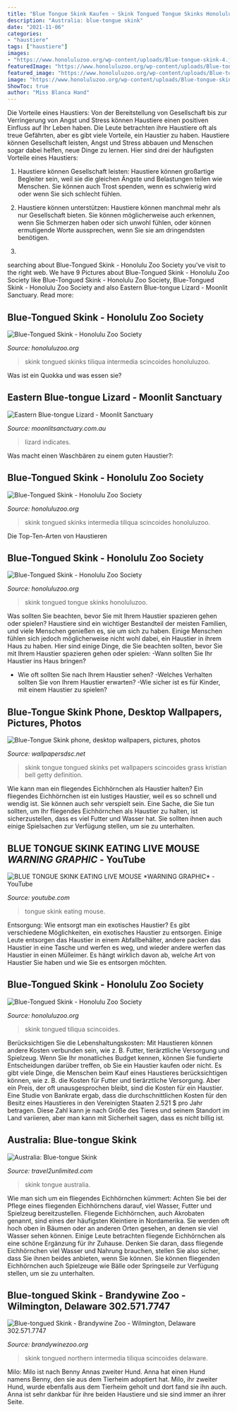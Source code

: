```yaml
---
title: "Blue Tongue Skink Kaufen ~ Skink Tongued Tongue Skinks Honoluluzoo"
description: "Australia: blue-tongue skink"
date: "2021-11-06"
categories:
- "haustiere"
tags: ["haustiere"]
images:
- "https://www.honoluluzoo.org/wp-content/uploads/Blue-tongue-skink-4.jpg"
featuredImage: "https://www.honoluluzoo.org/wp-content/uploads/Blue-tongue-skink-1.jpg"
featured_image: "https://www.honoluluzoo.org/wp-content/uploads/Blue-tongue-skink-4-760x506.jpg"
image: "https://www.honoluluzoo.org/wp-content/uploads/Blue-tongue-skink-4-760x506.jpg"
ShowToc: true
author: "Miss Blanca Hand"
---
```



Die Vorteile eines Haustiers: Von der Bereitstellung von Gesellschaft bis zur Verringerung von Angst und Stress können Haustiere einen positiven Einfluss auf Ihr Leben haben.
Die Leute betrachten ihre Haustiere oft als treue Gefährten, aber es gibt viele Vorteile, ein Haustier zu haben. Haustiere können Gesellschaft leisten, Angst und Stress abbauen und Menschen sogar dabei helfen, neue Dinge zu lernen. Hier sind drei der häufigsten Vorteile eines Haustiers:
1. Haustiere können Gesellschaft leisten: Haustiere können großartige Begleiter sein, weil sie die gleichen Ängste und Belastungen teilen wie Menschen. Sie können auch Trost spenden, wenn es schwierig wird oder wenn Sie sich schlecht fühlen.

2. Haustiere können unterstützen: Haustiere können manchmal mehr als nur Gesellschaft bieten. Sie können möglicherweise auch erkennen, wenn Sie Schmerzen haben oder sich unwohl fühlen, oder können ermutigende Worte aussprechen, wenn Sie sie am dringendsten benötigen.

3.

	

		
searching about Blue-Tongued Skink - Honolulu Zoo Society you've visit to the right web. We have 9 Pictures about Blue-Tongued Skink - Honolulu Zoo Society like Blue-Tongued Skink - Honolulu Zoo Society, Blue-Tongued Skink - Honolulu Zoo Society and also Eastern Blue-tongue Lizard - Moonlit Sanctuary. Read more:
		
    
## Blue-Tongued Skink - Honolulu Zoo Society

<img loading=lazy src="https://www.honoluluzoo.org/wp-content/uploads/Blue-tongue-skink-4.jpg" onerror="this.onerror=null;this.src='https://tse1.mm.bing.net/th?id=OIP.WqiQ2lXZU3gmJfmIhqgoOgHaE7&amp;pid=15.1';" alt="Blue-Tongued Skink - Honolulu Zoo Society">

_Source: honoluluzoo.org_

>skink tongued skinks tiliqua intermedia scincoides honoluluzoo. 

	

Was ist ein Quokka und was essen sie?

    
## Eastern Blue-tongue Lizard - Moonlit Sanctuary

<img loading=lazy src="https://moonlitsanctuary.com.au/wp-content/uploads/2019/03/blue-tongue-2.jpg" onerror="this.onerror=null;this.src='https://tse2.mm.bing.net/th?id=OIP.mt8I-Q5aYAfGND1GIuqq_wHaGm&amp;pid=15.1';" alt="Eastern Blue-tongue Lizard - Moonlit Sanctuary">

_Source: moonlitsanctuary.com.au_

>lizard indicates. 

	

Was macht einen Waschbären zu einem guten Haustier?:

    
## Blue-Tongued Skink - Honolulu Zoo Society

<img loading=lazy src="https://www.honoluluzoo.org/wp-content/uploads/Blue-tongue-skink-4-760x506.jpg" onerror="this.onerror=null;this.src='https://tse3.mm.bing.net/th?id=OIP.Vs2kYCvihG1NIjNK8J1q4QHaE7&amp;pid=15.1';" alt="Blue-Tongued Skink - Honolulu Zoo Society">

_Source: honoluluzoo.org_

>skink tongued skinks intermedia tiliqua scincoides honoluluzoo. 

	

Die Top-Ten-Arten von Haustieren

    
## Blue-Tongued Skink - Honolulu Zoo Society

<img loading=lazy src="https://www.honoluluzoo.org/wp-content/uploads/Blue-tongue-skink-5.jpg" onerror="this.onerror=null;this.src='https://tse3.mm.bing.net/th?id=OIP.qpnIbebIeQd40ZnGucbDjgHaE7&amp;pid=15.1';" alt="Blue-Tongued Skink - Honolulu Zoo Society">

_Source: honoluluzoo.org_

>skink tongued tongue skinks honoluluzoo. 

	

Was sollten Sie beachten, bevor Sie mit Ihrem Haustier spazieren gehen oder spielen?
Haustiere sind ein wichtiger Bestandteil der meisten Familien, und viele Menschen genießen es, sie um sich zu haben. Einige Menschen fühlen sich jedoch möglicherweise nicht wohl dabei, ein Haustier in ihrem Haus zu haben. Hier sind einige Dinge, die Sie beachten sollten, bevor Sie mit Ihrem Haustier spazieren gehen oder spielen:
-Wann sollten Sie Ihr Haustier ins Haus bringen?
- Wie oft sollten Sie nach Ihrem Haustier sehen?
-Welches Verhalten sollten Sie von Ihrem Haustier erwarten?
-Wie sicher ist es für Kinder, mit einem Haustier zu spielen?

    
## Blue-Tongue Skink Phone, Desktop Wallpapers, Pictures, Photos

<img loading=lazy src="https://www.wallpapersdsc.net/wp-content/uploads/2017/05/Blue-Tongue-Skink-High-Definition-Wallpapers-.jpg" onerror="this.onerror=null;this.src='https://tse1.mm.bing.net/th?id=OIP.CDdt0_5WRjoIHQMPEmsu5QHaEv&amp;pid=15.1';" alt="Blue-Tongue Skink phone, desktop wallpapers, pictures, photos">

_Source: wallpapersdsc.net_

>skink tongue tongued skinks pet wallpapers scincoides grass kristian bell getty definition. 

	

Wie kann man ein fliegendes Eichhörnchen als Haustier halten?
Ein fliegendes Eichhörnchen ist ein lustiges Haustier, weil es so schnell und wendig ist. Sie können auch sehr verspielt sein. Eine Sache, die Sie tun sollten, um Ihr fliegendes Eichhörnchen als Haustier zu halten, ist sicherzustellen, dass es viel Futter und Wasser hat. Sie sollten ihnen auch einige Spielsachen zur Verfügung stellen, um sie zu unterhalten.

    
## BLUE TONGUE SKINK EATING LIVE MOUSE *WARNING GRAPHIC* - YouTube

<img loading=lazy src="https://i.ytimg.com/vi/2ucl1-yWf1k/maxresdefault.jpg" onerror="this.onerror=null;this.src='https://tse1.mm.bing.net/th?id=OIP.Y5QvkjocGABPUE_kGNNsKQHaEK&amp;pid=15.1';" alt="BLUE TONGUE SKINK EATING LIVE MOUSE *WARNING GRAPHIC* - YouTube">

_Source: youtube.com_

>tongue skink eating mouse. 

	

Entsorgung: Wie entsorgt man ein exotisches Haustier?
Es gibt verschiedene Möglichkeiten, ein exotisches Haustier zu entsorgen. Einige Leute entsorgen das Haustier in einem Abfallbehälter, andere packen das Haustier in eine Tasche und werfen es weg, und wieder andere werfen das Haustier in einen Mülleimer. Es hängt wirklich davon ab, welche Art von Haustier Sie haben und wie Sie es entsorgen möchten.

    
## Blue-Tongued Skink - Honolulu Zoo Society

<img loading=lazy src="https://www.honoluluzoo.org/wp-content/uploads/Blue-tongue-skink-1.jpg" onerror="this.onerror=null;this.src='https://tse4.mm.bing.net/th?id=OIP.ii90C6JjZeUuXBJCdrcKvgHaE7&amp;pid=15.1';" alt="Blue-Tongued Skink - Honolulu Zoo Society">

_Source: honoluluzoo.org_

>skink tongued tiliqua scincoides. 

	

Berücksichtigen Sie die Lebenshaltungskosten: Mit Haustieren können andere Kosten verbunden sein, wie z. B. Futter, tierärztliche Versorgung und Spielzeug. Wenn Sie Ihr monatliches Budget kennen, können Sie fundierte Entscheidungen darüber treffen, ob Sie ein Haustier kaufen oder nicht.
Es gibt viele Dinge, die Menschen beim Kauf eines Haustieres berücksichtigen können, wie z. B. die Kosten für Futter und tierärztliche Versorgung. Aber ein Preis, der oft unausgesprochen bleibt, sind die Kosten für ein Haustier. Eine Studie von Bankrate ergab, dass die durchschnittlichen Kosten für den Besitz eines Haustieres in den Vereinigten Staaten 2.521 $ pro Jahr betragen. Diese Zahl kann je nach Größe des Tieres und seinem Standort im Land variieren, aber man kann mit Sicherheit sagen, dass es nicht billig ist.

    
## Australia: Blue-tongue Skink

<img loading=lazy src="http://travel2unlimited.com/wp-content/uploads/2013/11/152.jpg" onerror="this.onerror=null;this.src='https://tse4.mm.bing.net/th?id=OIP.uO78xn_VMk2jC0I6M8ymJAHaJ4&amp;pid=15.1';" alt="Australia: Blue-tongue Skink">

_Source: travel2unlimited.com_

>skink tongue australia. 

	

Wie man sich um ein fliegendes Eichhörnchen kümmert: Achten Sie bei der Pflege eines fliegenden Eichhörnchens darauf, viel Wasser, Futter und Spielzeug bereitzustellen.
Fliegende Eichhörnchen, auch Akrobaten genannt, sind eines der häufigsten Kleintiere in Nordamerika. Sie werden oft hoch oben in Bäumen oder an anderen Orten gesehen, an denen sie viel Wasser sehen können. Einige Leute betrachten fliegende Eichhörnchen als eine schöne Ergänzung für ihr Zuhause. Denken Sie daran, dass fliegende Eichhörnchen viel Wasser und Nahrung brauchen, stellen Sie also sicher, dass Sie ihnen beides anbieten, wenn Sie können. Sie können fliegenden Eichhörnchen auch Spielzeuge wie Bälle oder Springseile zur Verfügung stellen, um sie zu unterhalten.

    
## Blue-tongued Skink - Brandywine Zoo - Wilmington, Delaware 302.571.7747

<img loading=lazy src="http://www.brandywinezoo.org/images/blue-tongued-skink.jpg" onerror="this.onerror=null;this.src='https://tse2.mm.bing.net/th?id=OIP.Ag7YM2Ql59Ag_oR2pVJ5RwHaFd&amp;pid=15.1';" alt="Blue-tongued Skink - Brandywine Zoo - Wilmington, Delaware 302.571.7747">

_Source: brandywinezoo.org_

>skink tongued northern intermedia tiliqua scincoides delaware. 

	

Milo: Milo ist nach Benny Annas zweiter Hund.
Anna hat einen Hund namens Benny, den sie aus dem Tierheim adoptiert hat. Milo, ihr zweiter Hund, wurde ebenfalls aus dem Tierheim geholt und dort fand sie ihn auch. Anna ist sehr dankbar für ihre beiden Haustiere und sie sind immer an ihrer Seite.

